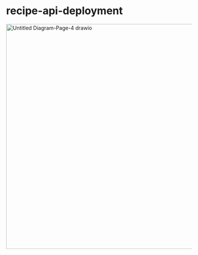 # recipe-api-deployment

<img width="1721" height="611" alt="Untitled Diagram-Page-4 drawio" src="https://github.com/user-attachments/assets/42779311-8cc7-43aa-8179-1143e576a530" />
